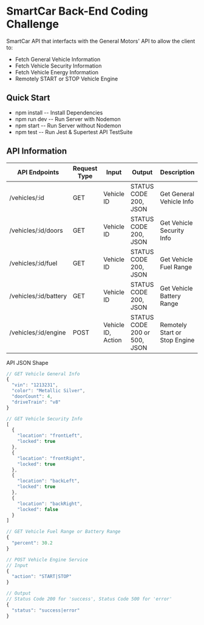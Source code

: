 # SmartCar Back-End Coding Challenge

SmartCar API that interfacts with the General Motors' API to allow the client to:
  - Fetch General Vehicle Information
  - Fetch Vehicle Security Information
  - Fetch Vehicle Energy Information
  - Remotely START or STOP Vehicle Engine

## Quick Start

- npm install -- Install Dependencies
- npm run dev -- Run Server with Nodemon
- npm start -- Run Server without Nodemon
- npm test -- Run Jest & Supertest API TestSuite 

## API Information

| API Endpoints  | Request Type | Input | Output | Description  |
| ------------- | ------------- | ------------- | ------------- | ------------- | 
| /vehicles/:id | GET  | Vehicle ID  | STATUS CODE 200, JSON | Get General Vehicle Info  |
| /vehicles/:id/doors | GET  | Vehicle ID   | STATUS CODE 200, JSON  | Get Vehicle Security Info  | 
| /vehicles/:id/fuel | GET  | Vehicle ID  | STATUS CODE 200, JSON  | Get Vehicle Fuel Range  |
| /vehicles/:id/battery | GET  | Vehicle ID  | STATUS CODE 200, JSON  | Get Vehicle Battery Range  |
| /vehicles/:id/engine | POST  | Vehicle ID, Action  | STATUS CODE 200 or 500, JSON  | Remotely Start or Stop Engine |

API JSON Shape
```javascript
// GET Vehicle General Info
{
  "vin": "1213231",
  "color": "Metallic Silver",
  "doorCount": 4,
  "driveTrain": "v8"
}

// GET Vehicle Security Info
[
  {
    "location": "frontLeft",
    "locked": true
  },
  {
    "location": "frontRight",
    "locked": true
  },
  {
    "location": "backLeft",
    "locked": true
  },
  {
    "location": "backRight",
    "locked": false
  }
]

// GET Vehicle Fuel Range or Battery Range
{
  "percent": 30.2
}

// POST Vehicle Engine Service
// Input
{
  "action": "START|STOP"
}

// Output
// Status Code 200 for 'success', Status Code 500 for 'error'
{
  "status": "success|error"
}
```
